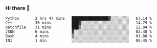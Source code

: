### Hi there 👋

<!--START_SECTION:waka-->

```text
Python       2 hrs 47 mins   ████████████████▓░░░░░░░░   67.14 %
C++          36 mins         ███▓░░░░░░░░░░░░░░░░░░░░░   14.79 %
Batchfile    31 mins         ███▒░░░░░░░░░░░░░░░░░░░░░   12.84 %
JSON         6 mins          ▓░░░░░░░░░░░░░░░░░░░░░░░░   02.48 %
Bash         4 mins          ▒░░░░░░░░░░░░░░░░░░░░░░░░   01.88 %
INI          1 min           ░░░░░░░░░░░░░░░░░░░░░░░░░   00.45 %
```

<!--END_SECTION:waka-->
